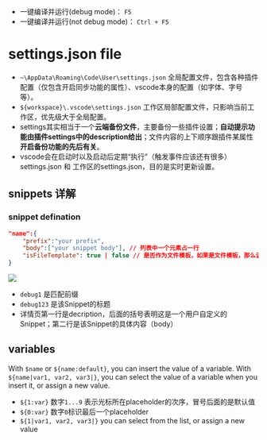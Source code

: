 -  一键编译并运行(debug mode)： `F5`
-  一键编译并运行(not debug mode)： `Ctrl + F5`

# settings.json file
- `~\AppData\Roaming\Code\User\settings.json` 全局配置文件，包含各种插件配置（仅包含开启同步功能的属性）、vscode本身的配置（如字体、字号等）。
- `${workspace}\.vscode\settings.json` 工作区局部配置文件，只影响当前工作区，优先级大于全局配置。
- settings其实相当于一个**云端备份文件**，主要备份一些插件设置；**自动提示功能由插件settings中的description给出**；文件内容的上下顺序跟插件某属性**开启备份功能的先后有关**。
- vscode会在启动时以及启动后定期“执行”（触发事件应该还有很多）settings.json 和 工作区的settings.json，目的是实时更新设置。


## snippets 详解
### snippet defination
```json
"name":{
	"prefix":"your prefix",
	"body":["your snippet body"], // 列表中一个元素占一行 
	"isFileTemplate": true | false // 是否作为文件模板，如果是文件模板，那么该snippet将生成一个特定的初始文件
}
```

![](snippets.png)
- `debug1` 是匹配前缀
- `debug123` 是该Snippet的标题
- 详情页第一行是decription，后面的括号表明这是一个用户自定义的Snippet；第二行是该Snippet的具体内容（body）


## variables
With `$name` or `${name:default}`, you can insert the value of a variable. With `${name|var1, var2, var3|}`, you can select the value of a variable when you insert it, or assign a new value.

- `${1:var}` 数字`1...9` 表示光标所在placeholder的次序，冒号后面的是默认值
- `${0:var}` 数字`0`标识最后一个placeholder
- `${1|var1, var2, var3|}` you can select from the list, or assign a new value